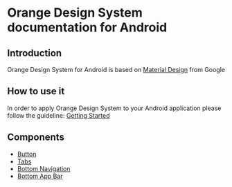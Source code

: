 # Orange Design System documentation for Android

## Introduction

Orange Design System for Android is based on [Material Design](https://material.io/) from Google

## How to use it

In order to apply Orange Design System to your Android application please follow the guideline:
[Getting Started](./getting-started.md)

## Components

* [Button](./components/button.md)
* [Tabs](./components/tabs.md)
* [Bottom Navigation](components/bottomNavigation.md)
* [Bottom App Bar](components/bottomAppBar.md)

